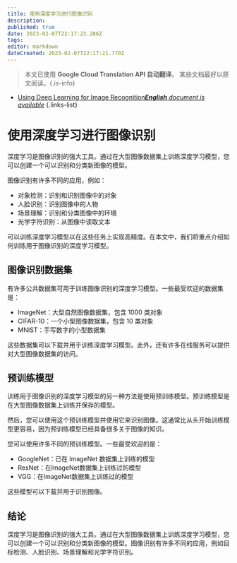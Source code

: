```yaml
---
title: 使用深度学习进行图像识别
description: 
published: true
date: 2023-02-07T22:17:23.286Z
tags: 
editor: markdown
dateCreated: 2023-02-07T22:17:21.770Z
---
```


> 本文已使用 **Google Cloud Translation API 自动翻译**。
某些文档最好以原文阅读。{.is-info}



- [Using Deep Learning for Image Recognition***English** document is available*](/en/Knowledge-base/Common/using-deep-learning-for-image-recognition)
{.links-list}


# 使用深度学习进行图像识别

深度学习是图像识别的强大工具。通过在大型图像数据集上训练深度学习模型，您可以创建一个可以识别和分类新图像的模型。

图像识别有许多不同的应用，例如：

- 对象检测：识别和识别图像中的对象
- 人脸识别：识别图像中的人物
- 场景理解：识别和分类图像中的环境
- 光学字符识别：从图像中读取文本

可以训练深度学习模型以在这些任务上实现高精度。在本文中，我们将重点介绍如何训练用于图像识别的深度学习模型。

## 图像识别数据集

有许多公共数据集可用于训练图像识别的深度学习模型。一些最受欢迎的数据集是：

- ImageNet：大型自然图像数据集，包含 1000 类对象
- CIFAR-10：一个小型图像数据集，包含 10 类对象
- MNIST：手写数字的小型数据集

这些数据集可以下载并用于训练深度学习模型。此外，还有许多在线服务可以提供对大型图像数据集的访问。

## 预训练模型

训练用于图像识别的深度学习模型的另一种方法是使用预训练模型。预训练模型是在大型图像数据集上训练并保存的模型。

然后，您可以使用这个预训练模型并使用它来识别图像。这通常比从头开始训练模型更容易，因为预训练模型已经具备很多关于图像的知识。

您可以使用许多不同的预训练模型。一些最受欢迎的是：

- GoogleNet：已在 ImageNet 数据集上训练的模型
- ResNet：在ImageNet数据集上训练过的模型
- VGG：在ImageNet数据集上训练过的模型

这些模型可以下载并用于识别图像。

## 结论

深度学习是图像识别的强大工具。通过在大型图像数据集上训练深度学习模型，您可以创建一个可以识别和分类新图像的模型。图像识别有许多不同的应用，例如目标检测、人脸识别、场景理解和光学字符识别。